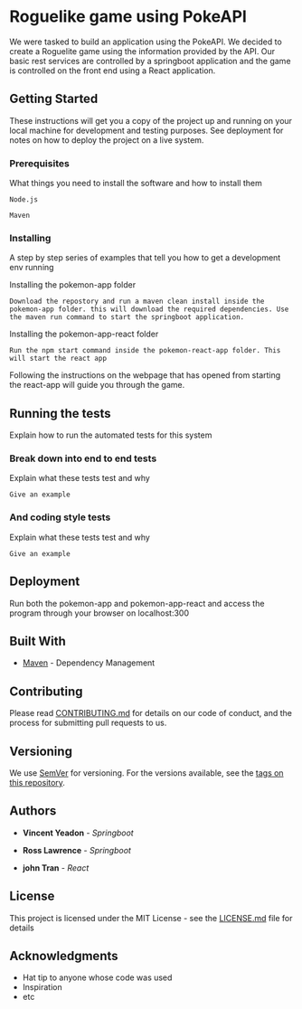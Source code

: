 # Roguelike game using PokeAPI

We were tasked to build an application using the PokeAPI. We decided to create a Roguelite game using the information provided by the API. Our basic rest services are controlled by a springboot application and the game is controlled on the front end using a React application.

## Getting Started

These instructions will get you a copy of the project up and running on your local machine for development and testing purposes. See deployment for notes on how to deploy the project on a live system.

### Prerequisites

What things you need to install the software and how to install them

```
Node.js

Maven

```

### Installing

A step by step series of examples that tell you how to get a development env running

Installing the pokemon-app folder

```
Download the repostory and run a maven clean install inside the pokemon-app folder. this will download the required dependencies. Use the maven run command to start the springboot application.

```

Installing the pokemon-app-react folder

```
Run the npm start command inside the pokemon-react-app folder. This will start the react app

```

Following the instructions on the webpage that has opened from starting the react-app will guide you through the game.

## Running the tests

Explain how to run the automated tests for this system

### Break down into end to end tests

Explain what these tests test and why

```
Give an example
```

### And coding style tests

Explain what these tests test and why

```
Give an example
```

## Deployment

Run both the pokemon-app and pokemon-app-react and access the program through your browser on localhost:300

## Built With

* [Maven](https://maven.apache.org/) - Dependency Management

## Contributing

Please read [CONTRIBUTING.md](https://gist.github.com/PurpleBooth/b24679402957c63ec426) for details on our code of conduct, and the process for submitting pull requests to us.

## Versioning

We use [SemVer](http://semver.org/) for versioning. For the versions available, see the [tags on this repository](https://github.com/your/project/tags). 

## Authors

* **Vincent Yeadon** - *Springboot* 

* **Ross Lawrence** - *Springboot*

* **john Tran** - *React*

## License

This project is licensed under the MIT License - see the [LICENSE.md](LICENSE.md) file for details

## Acknowledgments

* Hat tip to anyone whose code was used
* Inspiration
* etc


